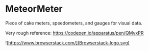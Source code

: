 # MeteorMeter
Piece of cake meters, speedometers, and gauges for visual data.

Very rough reference: https://codepen.io/apparatus/pen/QMvxPR

![https://www.browserstack.com/](Browserstack-logo.svg)
